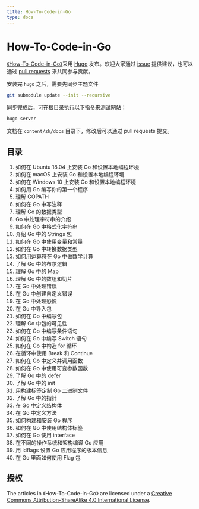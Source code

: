 ```yaml
---
title: How-To-Code-in-Go
type: docs
--- 
```


# How-To-Code-in-Go

[《How-To-Code-in-Go》](https://github.com/gocn/How-To-Code-in-Go)采用 [Hugo](https://gohugo.io) 发布。欢迎大家通过 [issue](https://github.com/gocn/How-To-Code-in-Go/issues) 提供建议，也可以通过 [pull requests](https://github.com/gocn/How-To-Code-in-Go/pulls) 来共同参与贡献。

安装完 `hugo` 之后，需要先同步主题文件

```bash
git submodule update --init --recursive
```

同步完成后，可在根目录执行以下指令来测试网站：

```bash
hugo server
```

文档在 `content/zh/docs` 目录下，修改后可以通过 pull requests 提交。

## 目录

1. 如何在 Ubuntu 18.04 上安装 Go 和设置本地编程环境
2. 如何在 macOS 上安装 Go 和设置本地编程环境
3. 如何在 Windows 10 上安装 Go 和设置本地编程环境
4. 如何用 Go 编写你的第一个程序
5. 理解 GOPATH
6. 如何在 Go 中写注释
7. 理解 Go 的数据类型
8. Go 中处理字符串的介绍
9. 如何在 Go 中格式化字符串
10. 介绍 Go 中的 Strings 包
11. 如何在 Go 中使用变量和常量
12. 如何在 Go 中转换数据类型
13. 如何用运算符在 Go 中做数学计算
14. 了解 Go 中的布尔逻辑
15. 理解 Go 中的 Map
16. 理解 Go 中的数组和切片
17. 在 Go 中处理错误
18. 在 Go 中创建自定义错误
19. 在 Go 中处理恐慌
20. 在 Go 中导入包
21. 如何在 Go 中编写包
22. 理解 Go 中包的可见性
23. 如何在 Go 中编写条件语句
24. 如何在 Go 中编写 Switch 语句
25. 如何在 Go 中构造 for 循环
26. 在循环中使用 Break 和 Continue
27. 如何在 Go 中定义并调用函数
28. 如何在 Go 中使用可变参数函数
29. 了解 Go 中的 defer
30. 了解 Go 中的 init
31. 用构建标签定制 Go 二进制文件
32. 了解 Go 中的指针
33. 在 Go 中定义结构体
34. 在 Go 中定义方法
35. 如何构建和安装 Go 程序
36. 如何在 Go 中使用结构体标签
37. 如何在 Go 使用 interface
38. 在不同的操作系统和架构编译 Go 应用
39. 用 ldflags 设置 Go 应用程序的版本信息
40. 在 Go 里面如何使用 Flag 包

## 授权

The articles in 《How-To-Code-in-Go》 are licensed under a [Creative Commons Attribution-ShareAlike 4.0 International License](http://creativecommons.org/licenses/by-sa/4.0/).
